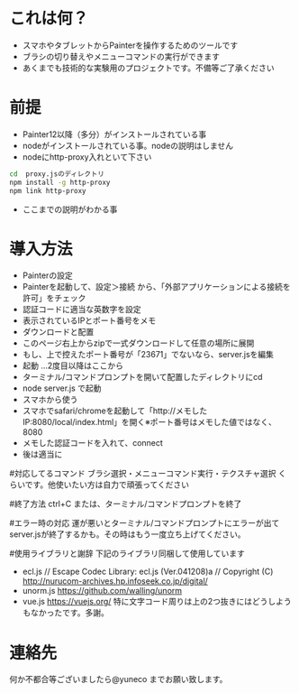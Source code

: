 # これは何？
+ スマホやタブレットからPainterを操作するためのツールです
+ ブラシの切り替えやメニューコマンドの実行ができます
+ あくまでも技術的な実験用のプロジェクトです。不備等ご了承ください

# 前提
+ Painter12以降（多分）がインストールされている事
+ nodeがインストールされている事。nodeの説明はしません
+ nodeにhttp-proxy入れといて下さい
```bash
cd  proxy.jsのディレクトリ
npm install -g http-proxy
npm link http-proxy
```
+ ここまでの説明がわかる事

# 導入方法
+ Painterの設定 
 + Painterを起動して、設定＞接続 から、「外部アプリケーションによる接続を許可」をチェック
 + 認証コードに適当な英数字を設定
 + 表示されているIPとポート番号をメモ
+ ダウンロードと配置
 + このページ右上からzipで一式ダウンロードして任意の場所に展開
 + もし、上で控えたポート番号が「23671」でないなら、server.jsを編集
+ 起動 …2度目以降はここから
 + ターミナル/コマンドプロンプトを開いて配置したディレクトリにcd
 + node server.js で起動
+ スマホから使う
 + スマホでsafari/chromeを起動して「http://メモしたIP:8080/local/index.html」を開く※ポート番号はメモした値ではなく、8080
 + メモした認証コードを入れて、connect
 + 後は適当に

#対応してるコマンド
ブラシ選択・メニューコマンド実行・テクスチャ選択 くらいです。他使いたい方は自力で頑張ってください

#終了方法
ctrl+C または、ターミナル/コマンドプロンプトを終了

#エラー時の対応
運が悪いとターミナル/コマンドプロンプトにエラーが出てserver.jsが終了するかも。その時はもう一度立ち上げてください。

#使用ライブラリと謝辞
下記のライブラリ同梱して使用しています
- ecl.js
// Escape Codec Library: ecl.js (Ver.041208)a
// Copyright (C) http://nurucom-archives.hp.infoseek.co.jp/digital/
- unorm.js https://github.com/walling/unorm
- vue.js https://vuejs.org/
特に文字コード周りは上の2つ抜きにはどうしようもなかったです。多謝。

# 連絡先
何か不都合等ございましたら@yuneco までお願い致します。
